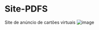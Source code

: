 # Site-PDFS
Site de anúncio de cartões virtuais
![image](https://github.com/Loneking66/Site-PDFS/assets/130097046/c213644f-ab84-419a-aeb8-15982953e6b5)
